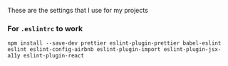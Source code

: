 These are the settings that I use for my projects

### For `.eslintrc` to work
```
npm install --save-dev prettier eslint-plugin-prettier babel-eslint eslint eslint-config-airbnb eslint-plugin-import eslint-plugin-jsx-a11y eslint-plugin-react
```

